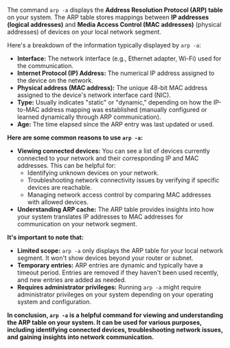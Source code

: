 The command `arp -a` displays the **Address Resolution Protocol (ARP) table** on your system. The ARP table stores mappings between **IP addresses (logical addresses)** and **Media Access Control (MAC addresses)** (physical addresses) of devices on your local network segment.

Here's a breakdown of the information typically displayed by `arp -a`:

- **Interface:** The network interface (e.g., Ethernet adapter, Wi-Fi) used for the communication.
- **Internet Protocol (IP) Address:** The numerical IP address assigned to the device on the network.
- **Physical address (MAC address):** The unique 48-bit MAC address assigned to the device's network interface card (NIC).
- **Type:** Usually indicates "static" or "dynamic," depending on how the IP-to-MAC address mapping was established (manually configured or learned dynamically through ARP communication).
- **Age:** The time elapsed since the ARP entry was last updated or used.

**Here are some common reasons to use `arp -a`:**

- **Viewing connected devices:** You can see a list of devices currently connected to your network and their corresponding IP and MAC addresses. This can be helpful for:
    - Identifying unknown devices on your network.
    - Troubleshooting network connectivity issues by verifying if specific devices are reachable.
    - Managing network access control by comparing MAC addresses with allowed devices.
- **Understanding ARP cache:** The ARP table provides insights into how your system translates IP addresses to MAC addresses for communication on your network segment.

**It's important to note that:**

- **Limited scope:** `arp -a` only displays the ARP table for your local network segment. It won't show devices beyond your router or subnet.
- **Temporary entries:** ARP entries are dynamic and typically have a timeout period. Entries are removed if they haven't been used recently, and new entries are added as needed.
- **Requires administrator privileges:** Running `arp -a` might require administrator privileges on your system depending on your operating system and configuration.

**In conclusion, `arp -a` is a helpful command for viewing and understanding the ARP table on your system. It can be used for various purposes, including identifying connected devices, troubleshooting network issues, and gaining insights into network communication.**